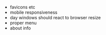 * favicons etc
* mobile responsiveness
* day windows should react to browser resize
* proper menu
* about info